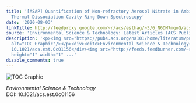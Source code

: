 ```yaml
---
title: '[ASAP] Quantification of Non-refractory Aerosol Nitrate in Ambient Air by
  Thermal Dissociation Cavity Ring-Down Spectroscopy'
date: '2020-08-03'
linkTitle: http://feedproxy.google.com/~r/acs/esthag/~3/6_N6DM7mgoQ/acs.est.0c01156
source: 'Environmental Science & Technology: Latest Articles (ACS Publications)'
description: '<p><img src="https://pubs.acs.org/na101/home/literatum/publisher/achs/journals/content/esthag/0/esthag.ahead-of-print/acs.est.0c01156/20200803/images/medium/es0c01156_0006.gif"
  alt="TOC Graphic"/></p><div><cite>Environmental Science & Technology</cite></div><div>DOI:
  10.1021/acs.est.0c01156</div><img src="http://feeds.feedburner.com/~r/acs/esthag/~4/6_N6DM7mgoQ"
  height="1" width="1" ...'
disable_comments: true
---
```

<p><img src="https://pubs.acs.org/na101/home/literatum/publisher/achs/journals/content/esthag/0/esthag.ahead-of-print/acs.est.0c01156/20200803/images/medium/es0c01156_0006.gif" alt="TOC Graphic"/></p><div><cite>Environmental Science & Technology</cite></div><div>DOI: 10.1021/acs.est.0c01156</div><img src="http://feeds.feedburner.com/~r/acs/esthag/~4/6_N6DM7mgoQ" height="1" width="1" ...